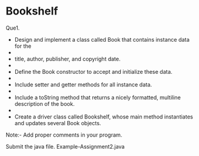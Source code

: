 # Bookshelf

 Que1. 

-	Design and implement a class called Book that contains instance data for the 
-	
-	title, author, publisher, and copyright date. 
-	
-	Define the Book constructor to accept and initialize these data. 
-	
-	Include setter and getter methods for all instance data. 
-	
-	Include a toString method that returns a nicely formatted, multiline description of the book. 
-	
-	Create a driver class called Bookshelf, whose main method instantiates and updates several Book objects.


Note:- Add proper comments in your program.

Submit the java file. Example-Assignment2.java



